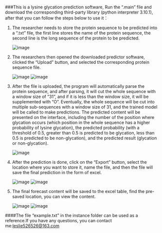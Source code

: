 ###This is a lysine glycation prediction software, Run the “.main” file and download the corresponding third-party library (python interpreter 3.10.1), after that you can follow the steps below to use it：

1. The researcher needs to store the protein sequence to be predicted into a “.txt” file, the first line stores the name of the protein sequence, the second line is the long sequence of the protein to be predicted.
   
   ![image](https://github.com/tomatodyk/Glycation-predictor/assets/107628699/d385a2f0-2e4b-40d4-863f-a348d8f83f3d)
2. The researchers then opened the downloaded predictor software, clicked the “Upload” button, and selected the corresponding protein sequence file.
   
   ![image](https://github.com/tomatodyk/Glycation-predictor/assets/107628699/a4509a20-d256-4679-baa5-daee5d0308ee)
   ![image](https://github.com/tomatodyk/Glycation-predictor/assets/107628699/ad0ed15b-3a1c-4442-a62d-d6649d3b7b02)
3. After the file is uploaded, the program will automatically parse the protein sequence, and after parsing, it will cut the whole sequence with a window size of “31”, and if it is less than the window size, it will be supplemented with “O”. Eventually, the whole sequence will be cut into multiple sub-sequences with a window size of 31, and the trained model will be called to make predictions. The predicted content will be presented on the interface, including the number of the position where glycation occurs (which position in the whole sequence has a higher probability of lysine glycation), the predicted probability (with a threshold of 0.5, greater than 0.5 is predicted to be glycation, less than 0.5 is predicted to be non-glycation), and the predicted result (glycation or non-glycation).

   ![image](https://github.com/tomatodyk/Glycation-predictor/assets/107628699/29e6ddbc-245e-441b-9927-56c781b895ef)
4. After the prediction is done, click on the “Export” button, select the location where you want to store it, name the file, and then the file will save the final prediction in the form of excel.

   ![image](https://github.com/tomatodyk/Glycation-predictor/assets/107628699/14a9f231-8f67-4d5a-a02a-1baf5a912a64)
   ![image](https://github.com/tomatodyk/Glycation-predictor/assets/107628699/e7f86326-3b94-4c7d-b408-c103cfb1f80b)
5. The final forecast content will be saved to the excel table, find the pre-saved location, you can view the content.

   ![image](https://github.com/tomatodyk/Glycation-predictor/assets/107628699/013f8682-bb5e-4390-b685-135f054bb0f7)
   ![image](https://github.com/tomatodyk/Glycation-predictor/assets/107628699/841da00b-940e-4f34-980b-2816703f08e1)

####The file “example.txt” in the instance folder can be used as a reference.If you have any questions, you can contact me:leslie526526@163.com








